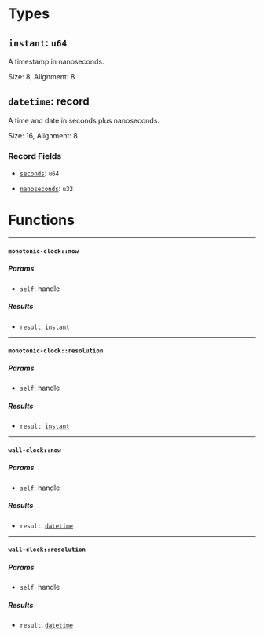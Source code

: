 # Types

## <a href="#instant" name="instant"></a> `instant`: `u64`

A timestamp in nanoseconds.

Size: 8, Alignment: 8

## <a href="#datetime" name="datetime"></a> `datetime`: record

A time and date in seconds plus nanoseconds.

Size: 16, Alignment: 8

### Record Fields

- <a href="datetime.seconds" name="datetime.seconds"></a> [`seconds`](#datetime.seconds): `u64`
  
  
- <a href="datetime.nanoseconds" name="datetime.nanoseconds"></a> [`nanoseconds`](#datetime.nanoseconds): `u32`
  
  
# Functions

----

#### <a href="#monotonic_clock_now" name="monotonic_clock_now"></a> `monotonic-clock::now` 

##### Params

- <a href="#monotonic_clock_now.self" name="monotonic_clock_now.self"></a> `self`: handle<monotonic-clock>
##### Results

- <a href="#monotonic_clock_now.result" name="monotonic_clock_now.result"></a> `result`: [`instant`](#instant)

----

#### <a href="#monotonic_clock_resolution" name="monotonic_clock_resolution"></a> `monotonic-clock::resolution` 

##### Params

- <a href="#monotonic_clock_resolution.self" name="monotonic_clock_resolution.self"></a> `self`: handle<monotonic-clock>
##### Results

- <a href="#monotonic_clock_resolution.result" name="monotonic_clock_resolution.result"></a> `result`: [`instant`](#instant)

----

#### <a href="#wall_clock_now" name="wall_clock_now"></a> `wall-clock::now` 

##### Params

- <a href="#wall_clock_now.self" name="wall_clock_now.self"></a> `self`: handle<wall-clock>
##### Results

- <a href="#wall_clock_now.result" name="wall_clock_now.result"></a> `result`: [`datetime`](#datetime)

----

#### <a href="#wall_clock_resolution" name="wall_clock_resolution"></a> `wall-clock::resolution` 

##### Params

- <a href="#wall_clock_resolution.self" name="wall_clock_resolution.self"></a> `self`: handle<wall-clock>
##### Results

- <a href="#wall_clock_resolution.result" name="wall_clock_resolution.result"></a> `result`: [`datetime`](#datetime)

